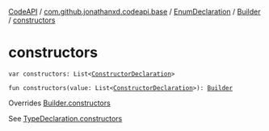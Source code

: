 [CodeAPI](../../../index.md) / [com.github.jonathanxd.codeapi.base](../../index.md) / [EnumDeclaration](../index.md) / [Builder](index.md) / [constructors](.)

# constructors

`var constructors: List<`[`ConstructorDeclaration`](../../-constructor-declaration/index.md)`>`

`fun constructors(value: List<`[`ConstructorDeclaration`](../../-constructor-declaration/index.md)`>): `[`Builder`](index.md)

Overrides [Builder.constructors](../../-elements-holder/-builder/constructors.md)

See [TypeDeclaration.constructors](../../-elements-holder/constructors.md)

